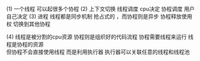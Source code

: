 
(1) 一个线程 可以起很多个协程
(2) 上下文切换 线程调度  cpu决定 协程调度 用户自己决定
(3)  进程 线程都是同步机制 抢占式的 ，而协程则是异步 协程释放使用权 切换到其他协程 

(4) 线程是被分割的cpu资源 协程则是组织好的代码流程 协程需要线程来运行 线程是协程的资源  
但协程不会直接使用线程 而是利用执行器 执行器可以关联任意的线程和线程池




